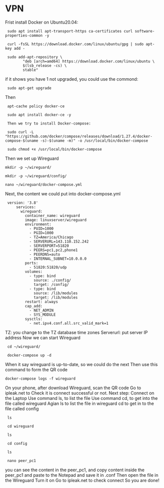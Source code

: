 # VPN
Frist install Docker on Ubuntu20.04:
         
	 sudo apt install apt-transport-https ca-certificates curl software-properties-common -y
         
	 curl -fsSL https://download.docker.com/linux/ubuntu/gpg | sudo apt-key add -
         
	 sudo add-apt-repository \
            "deb [arch=amd64] https://download.docker.com/linux/ubuntu \
            $(lsb_release -cs) \
            stable"
if it shows you have 1 not upgraded, you could use the commond: 
	 
	 sudo apt-get upgrade
Then
	 
	 apt-cache policy docker-ce
	 
	 sudo apt install docker-ce -y
	 
	 Then we try to install Docker-compose:
	 
	 sudo curl -L "https://github.com/docker/compose/releases/download/1.27.4/docker-compose-$(uname -s)-$(uname -m)" -o /usr/local/bin/docker-compose
	 
	 sudo chmod +x /usr/local/bin/docker-compose
Then we set up Wireguard
	
	mkdir -p ~/wireguard/
        
	mkdir -p ~/wireguard/config/
        
	nano ~/wireguard/docker-compose.yml
Next, the content we could put into docker-compose.yml                               
         
	 version: '3.8'
         services:
           wireguard:
             container_name: wireguard
             image: linuxserver/wireguard
             environment:
               - PUID=1000
               - PGID=1000
               - TZ=America/Chicago
               - SERVERURL=143.110.152.242
               - SERVERPORT=51820
               - PEERS=pc1,pc2,phone1
               - PEERDNS=auto
               - INTERNAL_SUBNET=10.0.0.0
             ports:
               - 51820:51820/udp
             volumes:
               - type: bind
                 source: ./config/
                 target: /config/
               - type: bind
                 source: /lib/modules
                 target: /lib/modules
             restart: always
             cap_add:
               - NET_ADMIN
               - SYS_MODULE
             sysctls:
               - net.ipv4.conf.all.src_valid_mark=1
TZ: you change to the TZ database time zones
Serverurl: put server IP address
Now we can start Wireguard
         
	 cd ~/wireguard/
         
	 docker-compose up -d
When it say wireguard is up-to-date, so we could do the next
Then use this command to form the QR code
        
	docker-compose logs -f wireguard
On your phone, after download Wireguard, scan the QR code
Go to ipleak.net to Check it is connect successful or not.
Next step: Connect on the Laptop
Use command ls, to list the file
Use command cd, to get into the file called wireguard
Agian ls to list the file in wireguard
cd to get in to the file called config
         
	 ls
         
	 cd wireguard
         
	 ls
         
	 cd config
         
	 ls
         
	 nano peer_pc1
you can see the content in the peer_pc1, and copy content inside the peer_pc1 and paste to the Notepad and save it in .conf
Then 
open the file in the Wireguard
Turn it on
Go to ipleak.net to check connect
So you are done!
